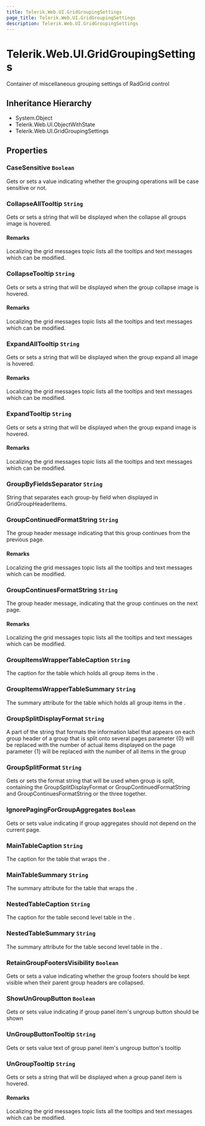 ```yaml
---
title: Telerik.Web.UI.GridGroupingSettings
page_title: Telerik.Web.UI.GridGroupingSettings
description: Telerik.Web.UI.GridGroupingSettings
---
```


# Telerik.Web.UI.GridGroupingSettings

Container of miscellaneous grouping settings of RadGrid control

## Inheritance Hierarchy

* System.Object
* Telerik.Web.UI.ObjectWithState
* Telerik.Web.UI.GridGroupingSettings

## Properties

###  CaseSensitive `Boolean`

Gets or sets a value indicating whether the grouping operations will be case
            sensitive or not.

###  CollapseAllTooltip `String`

Gets or sets a string that will be displayed when the collapse all groups image is
            hovered.

#### Remarks
Localizing the grid messages topic lists all the tooltips and text messages which
            can be modified.

###  CollapseTooltip `String`

Gets or sets a string that will be displayed when the group collapse image is
            hovered.

#### Remarks
Localizing the grid messages topic lists all the tooltips and text messages which
            can be modified.

###  ExpandAllTooltip `String`

Gets or sets a string that will be displayed when the group expand all image is
            hovered.

#### Remarks
Localizing the grid messages topic lists all the tooltips and text messages which
            can be modified.

###  ExpandTooltip `String`

Gets or sets a string that will be displayed when the group expand image is
            hovered.

#### Remarks
Localizing the grid messages topic lists all the tooltips and text messages which
            can be modified.

###  GroupByFieldsSeparator `String`

String that separates each group-by field when displayed in
            GridGroupHeaderItems.

###  GroupContinuedFormatString `String`

The group header message indicating that this group continues from the previous
            page.

#### Remarks
Localizing the grid messages topic lists all the tooltips and text messages which
            can be modified.

###  GroupContinuesFormatString `String`

The group header message, indicating that the group continues on the next
            page.

#### Remarks
Localizing the grid messages topic lists all the tooltips and text messages which
            can be modified.

###  GroupItemsWrapperTableCaption `String`

The caption for the table which holds all group items in the .

###  GroupItemsWrapperTableSummary `String`

The summary attribute for the table which holds all group items in the .

###  GroupSplitDisplayFormat `String`

A part of the string that formats the information label that appears on each
            group header of a group that is split onto several pages parameter {0} will be replaced
            with the number of actual items displayed on the page parameter {1} will be replaced
            with the number of all items in the group

###  GroupSplitFormat `String`

Gets or sets the format string that will be used when group is split, containing
            the GroupSplitDisplayFormat or
            GroupContinuedFormatString and
            GroupContinuesFormatString or the three together.

###  IgnorePagingForGroupAggregates `Boolean`

Gets or sets value indicating if group aggregates should not depend on the current page.

###  MainTableCaption `String`

The caption for the table that wraps the .

###  MainTableSummary `String`

The summary attribute for the table that wraps the .

###  NestedTableCaption `String`

The caption for the table second level table in the .

###  NestedTableSummary `String`

The summary attribute for the table second level table in the .

###  RetainGroupFootersVisibility `Boolean`

Gets or sets a value indicating whether the group footers should be kept visible
            when their parent group headers are collapsed.

###  ShowUnGroupButton `Boolean`

Gets or sets value indicating if group panel item's ungroup button should be shown

###  UnGroupButtonTooltip `String`

Gets or sets value text of group panel item's ungroup button's tooltip

###  UnGroupTooltip `String`

Gets or sets a string that will be displayed when a group panel item is
            hovered.

#### Remarks
Localizing the grid messages topic lists all the tooltips and text messages which
            can be modified.

